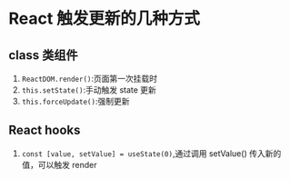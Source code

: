 # React 触发更新的几种方式

## class 类组件

1. `ReactDOM.render()`:页面第一次挂载时
2. `this.setState()`:手动触发 state 更新
3. `this.forceUpdate()`:强制更新

## React hooks

1. `const [value, setValue] = useState(0)`,通过调用 setValue() 传入新的值，可以触发 render

